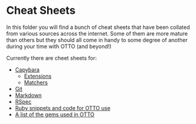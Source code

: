 # **Cheat Sheets**

In this folder you will find a bunch of cheat sheets that have been collated from various sources across the internet. Some of them are more mature than others but they should all come in handy to some degree of another during your time with OTTO (and beyond!)

Currently there are cheet sheets for:

* [Capybara](docs/cheatsheets/capybara.md)
    * [Extensions](docs/cheatsheets/capybara_extensions.md)
    * [Matchers](docs/cheatsheets/capybara_matchers.md)
* [Git](docs/cheatsheets/git.md)
* [Markdown](docs/cheatsheets/markdown.md)
* [RSpec](docs/cheatsheets/rspec-expectations.md)
* [Ruby snippets and code for OTTO use](docs/cheatsheets/otto_hints_and_tips.md)
* [A list of the gems used in OTTO](docs/cheatsheets/gems.md)
